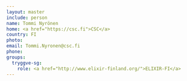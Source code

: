 ```yaml
---
layout: master
include: person
name: Tommi Nyrönen
home: <a href="https://csc.fi">CSC</a>
country: FI
photo:
email: Tommi.Nyronen@csc.fi
phone:
groups:
  tryggve-sg:
    role: <a href="http://www.elixir-finland.org/">ELIXIR-FI</a>
---
```

